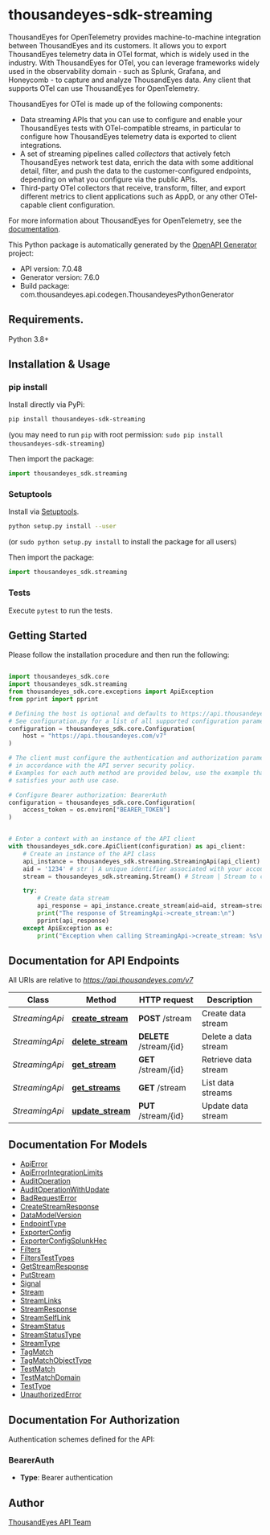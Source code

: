 # thousandeyes-sdk-streaming
ThousandEyes for OpenTelemetry provides machine-to-machine integration between ThousandEyes and its customers. It allows you to export ThousandEyes telemetry data in OTel format, which is widely used in the industry. With ThousandEyes for OTel, you can leverage frameworks widely used in the observability domain - such as Splunk, Grafana, and Honeycomb - to capture and analyze ThousandEyes data. Any client that supports OTel can use ThousandEyes for OpenTelemetry.

ThousandEyes for OTel is made up of the following components:

* Data streaming APIs that you can use to configure and enable your ThousandEyes tests with OTel-compatible streams,
in particular to configure how ThousandEyes telemetry data is exported to client integrations.
* A set of streaming pipelines called _collectors_ that actively fetch ThousandEyes network test data, enrich the data with some additional
detail, filter, and push the data to the customer-configured endpoints, depending on what you configure via the public APIs.
* Third-party OTel collectors that receive, transform, filter, and export different metrics to client applications such as AppD, or any other OTel-capable client
configuration.

For more information about ThousandEyes for OpenTelemetry, see the [documentation](https://docs.thousandeyes.com/product-documentation/api/opentelemetry).


This Python package is automatically generated by the [OpenAPI Generator](https://openapi-generator.tech) project:

- API version: 7.0.48
- Generator version: 7.6.0
- Build package: com.thousandeyes.api.codegen.ThousandeyesPythonGenerator

## Requirements.

Python 3.8+

## Installation & Usage
### pip install

Install directly via PyPi:

```sh
pip install thousandeyes-sdk-streaming
```
(you may need to run `pip` with root permission: `sudo pip install thousandeyes-sdk-streaming`)

Then import the package:
```python
import thousandeyes_sdk.streaming
```

### Setuptools

Install via [Setuptools](http://pypi.python.org/pypi/setuptools).

```sh
python setup.py install --user
```
(or `sudo python setup.py install` to install the package for all users)

Then import the package:
```python
import thousandeyes_sdk.streaming
```

### Tests

Execute `pytest` to run the tests.

## Getting Started

Please follow the installation procedure and then run the following:

```python

import thousandeyes_sdk.core
import thousandeyes_sdk.streaming
from thousandeyes_sdk.core.exceptions import ApiException
from pprint import pprint

# Defining the host is optional and defaults to https://api.thousandeyes.com/v7
# See configuration.py for a list of all supported configuration parameters.
configuration = thousandeyes_sdk.core.Configuration(
    host = "https://api.thousandeyes.com/v7"
)

# The client must configure the authentication and authorization parameters
# in accordance with the API server security policy.
# Examples for each auth method are provided below, use the example that
# satisfies your auth use case.

# Configure Bearer authorization: BearerAuth
configuration = thousandeyes_sdk.core.Configuration(
    access_token = os.environ["BEARER_TOKEN"]
)


# Enter a context with an instance of the API client
with thousandeyes_sdk.core.ApiClient(configuration) as api_client:
    # Create an instance of the API class
    api_instance = thousandeyes_sdk.streaming.StreamingApi(api_client)
    aid = '1234' # str | A unique identifier associated with your account group. You can retrieve your `AccountGroupId` from the `/account-groups` endpoint. Note that you must be assigned to the target account group. Specifying this parameter without being assigned to the target account group will result in an error response. (optional)
    stream = thousandeyes_sdk.streaming.Stream() # Stream | Stream to configure (optional)

    try:
        # Create data stream
        api_response = api_instance.create_stream(aid=aid, stream=stream)
        print("The response of StreamingApi->create_stream:\n")
        pprint(api_response)
    except ApiException as e:
        print("Exception when calling StreamingApi->create_stream: %s\n" % e)

```

## Documentation for API Endpoints

All URIs are relative to *https://api.thousandeyes.com/v7*

Class | Method | HTTP request | Description
------------ | ------------- | ------------- | -------------
*StreamingApi* | [**create_stream**](https://github.com/thousandeyes/thousandeyes-sdk-python//tree/main/thousandeyes-sdk-streaming/docs/StreamingApi.md#create_stream) | **POST** /stream | Create data stream
*StreamingApi* | [**delete_stream**](https://github.com/thousandeyes/thousandeyes-sdk-python//tree/main/thousandeyes-sdk-streaming/docs/StreamingApi.md#delete_stream) | **DELETE** /stream/{id} | Delete a data stream
*StreamingApi* | [**get_stream**](https://github.com/thousandeyes/thousandeyes-sdk-python//tree/main/thousandeyes-sdk-streaming/docs/StreamingApi.md#get_stream) | **GET** /stream/{id} | Retrieve data stream
*StreamingApi* | [**get_streams**](https://github.com/thousandeyes/thousandeyes-sdk-python//tree/main/thousandeyes-sdk-streaming/docs/StreamingApi.md#get_streams) | **GET** /stream | List data streams
*StreamingApi* | [**update_stream**](https://github.com/thousandeyes/thousandeyes-sdk-python//tree/main/thousandeyes-sdk-streaming/docs/StreamingApi.md#update_stream) | **PUT** /stream/{id} | Update data stream


## Documentation For Models

 - [ApiError](https://github.com/thousandeyes/thousandeyes-sdk-python//tree/main/thousandeyes-sdk-streaming/docs/ApiError.md)
 - [ApiErrorIntegrationLimits](https://github.com/thousandeyes/thousandeyes-sdk-python//tree/main/thousandeyes-sdk-streaming/docs/ApiErrorIntegrationLimits.md)
 - [AuditOperation](https://github.com/thousandeyes/thousandeyes-sdk-python//tree/main/thousandeyes-sdk-streaming/docs/AuditOperation.md)
 - [AuditOperationWithUpdate](https://github.com/thousandeyes/thousandeyes-sdk-python//tree/main/thousandeyes-sdk-streaming/docs/AuditOperationWithUpdate.md)
 - [BadRequestError](https://github.com/thousandeyes/thousandeyes-sdk-python//tree/main/thousandeyes-sdk-streaming/docs/BadRequestError.md)
 - [CreateStreamResponse](https://github.com/thousandeyes/thousandeyes-sdk-python//tree/main/thousandeyes-sdk-streaming/docs/CreateStreamResponse.md)
 - [DataModelVersion](https://github.com/thousandeyes/thousandeyes-sdk-python//tree/main/thousandeyes-sdk-streaming/docs/DataModelVersion.md)
 - [EndpointType](https://github.com/thousandeyes/thousandeyes-sdk-python//tree/main/thousandeyes-sdk-streaming/docs/EndpointType.md)
 - [ExporterConfig](https://github.com/thousandeyes/thousandeyes-sdk-python//tree/main/thousandeyes-sdk-streaming/docs/ExporterConfig.md)
 - [ExporterConfigSplunkHec](https://github.com/thousandeyes/thousandeyes-sdk-python//tree/main/thousandeyes-sdk-streaming/docs/ExporterConfigSplunkHec.md)
 - [Filters](https://github.com/thousandeyes/thousandeyes-sdk-python//tree/main/thousandeyes-sdk-streaming/docs/Filters.md)
 - [FiltersTestTypes](https://github.com/thousandeyes/thousandeyes-sdk-python//tree/main/thousandeyes-sdk-streaming/docs/FiltersTestTypes.md)
 - [GetStreamResponse](https://github.com/thousandeyes/thousandeyes-sdk-python//tree/main/thousandeyes-sdk-streaming/docs/GetStreamResponse.md)
 - [PutStream](https://github.com/thousandeyes/thousandeyes-sdk-python//tree/main/thousandeyes-sdk-streaming/docs/PutStream.md)
 - [Signal](https://github.com/thousandeyes/thousandeyes-sdk-python//tree/main/thousandeyes-sdk-streaming/docs/Signal.md)
 - [Stream](https://github.com/thousandeyes/thousandeyes-sdk-python//tree/main/thousandeyes-sdk-streaming/docs/Stream.md)
 - [StreamLinks](https://github.com/thousandeyes/thousandeyes-sdk-python//tree/main/thousandeyes-sdk-streaming/docs/StreamLinks.md)
 - [StreamResponse](https://github.com/thousandeyes/thousandeyes-sdk-python//tree/main/thousandeyes-sdk-streaming/docs/StreamResponse.md)
 - [StreamSelfLink](https://github.com/thousandeyes/thousandeyes-sdk-python//tree/main/thousandeyes-sdk-streaming/docs/StreamSelfLink.md)
 - [StreamStatus](https://github.com/thousandeyes/thousandeyes-sdk-python//tree/main/thousandeyes-sdk-streaming/docs/StreamStatus.md)
 - [StreamStatusType](https://github.com/thousandeyes/thousandeyes-sdk-python//tree/main/thousandeyes-sdk-streaming/docs/StreamStatusType.md)
 - [StreamType](https://github.com/thousandeyes/thousandeyes-sdk-python//tree/main/thousandeyes-sdk-streaming/docs/StreamType.md)
 - [TagMatch](https://github.com/thousandeyes/thousandeyes-sdk-python//tree/main/thousandeyes-sdk-streaming/docs/TagMatch.md)
 - [TagMatchObjectType](https://github.com/thousandeyes/thousandeyes-sdk-python//tree/main/thousandeyes-sdk-streaming/docs/TagMatchObjectType.md)
 - [TestMatch](https://github.com/thousandeyes/thousandeyes-sdk-python//tree/main/thousandeyes-sdk-streaming/docs/TestMatch.md)
 - [TestMatchDomain](https://github.com/thousandeyes/thousandeyes-sdk-python//tree/main/thousandeyes-sdk-streaming/docs/TestMatchDomain.md)
 - [TestType](https://github.com/thousandeyes/thousandeyes-sdk-python//tree/main/thousandeyes-sdk-streaming/docs/TestType.md)
 - [UnauthorizedError](https://github.com/thousandeyes/thousandeyes-sdk-python//tree/main/thousandeyes-sdk-streaming/docs/UnauthorizedError.md)


<a id="documentation-for-authorization"></a>
## Documentation For Authorization


Authentication schemes defined for the API:
<a id="BearerAuth"></a>
### BearerAuth

- **Type**: Bearer authentication


## Author

<a href="mailto:api-team@thousandeyes.com">ThousandEyes API Team </a>


